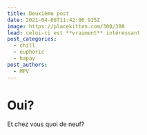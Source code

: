 ```yaml
---
title: Deuxième post
date: 2021-04-08T11:42:06.915Z
image: https://placekitten.com/300/300
lead: celui-ci est **vraiment** intéressant
post_categories:
  - chill
  - euphoric
  - hapay
post_authors:
  - MPV
---
```

# Oui?

Et chez vous quoi de neuf?

